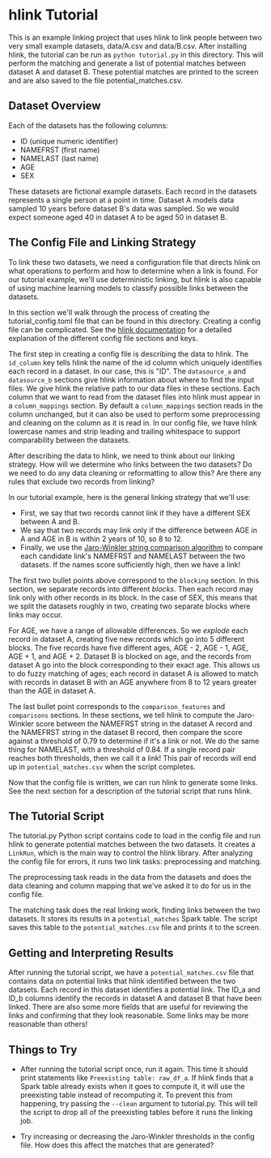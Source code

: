 # hlink Tutorial

This is an example linking project that uses hlink to link people between two
very small example datasets, data/A.csv and data/B.csv. After installing hlink,
the tutorial can be run as `python tutorial.py` in this directory. This will
perform the matching and generate a list of potential matches between dataset A
and dataset B. These potential matches are printed to the screen and are also
saved to the file potential\_matches.csv.

## Dataset Overview

Each of the datasets has the following columns:
- ID (unique numeric identifier)
- NAMEFRST (first name)
- NAMELAST (last name)
- AGE
- SEX

These datasets are fictional example datasets. Each record in the datasets
represents a single person at a point in time. Dataset A models data sampled 10
years before dataset B's data was sampled. So we would expect someone aged 40 in
dataset A to be aged 50 in dataset B.

## The Config File and Linking Strategy

To link these two datasets, we need a configuration file that directs
hlink on what operations to perform and how to determine when a link is found. For
our tutorial example, we'll use deterministic linking, but hlink is also capable
of using machine learning models to classify possible links between the datasets.

In this section we'll walk through the process of creating the tutorial\_config.toml
file that can be found in this directory. Creating a config file can be complicated.
See the [hlink documentation](https://hlink.docs.ipums.org) for a detailed
explanation of the different config file sections and keys.

The first step in creating a config file is describing the data to hlink. The
`id_column` key tells hlink the name of the id column which uniquely identifies
each record in a dataset. In our case, this is "ID". The `datasource_a`
and `datasource_b` sections give hlink information about where to find the input
files. We give hlink the relative path to our data files in these sections. Each
column that we want to read from the dataset files into hlink must appear in a
`column_mappings` section. By default a `column_mappings` section reads in the
column unchanged, but it can also be used to perform some preprocessing and
cleaning on the column as it is read in. In our config file, we have hlink
lowercase names and strip leading and trailing whitespace to support comparability
between the datasets.

After describing the data to hlink, we need to think about our linking strategy.
How will we determine who links between the two datasets? Do we need to do any
data cleaning or reformatting to allow this? Are there any rules that exclude two
records from linking?

In our tutorial example, here is the general linking strategy that we'll use:
- First, we say that two records cannot link if they have a different SEX between
A and B.
- We say that two records may link only if the difference between AGE in A and
AGE in B is within 2 years of 10, so 8 to 12.
- Finally, we use the
[Jaro-Winkler string comparison algorithm](https://en.wikipedia.org/wiki/Jaro–Winkler_distance)
to compare each candidate link's NAMEFRST and NAMELAST between the two datasets.
If the names score sufficiently high, then we have a link!

The first two bullet points above correspond to the `blocking` section. In this
section, we separate records into different *blocks*. Then each record may link
only with other records in its block. In the case of SEX, this means that we split
the datasets roughly in two, creating two separate blocks where links may occur.

For AGE, we have a range of allowable differences. So we *explode* each record
in dataset A, creating five new records which go into 5 different blocks. The
five records have five different ages, AGE - 2, AGE - 1, AGE, AGE + 1, and
AGE + 2. Dataset B is blocked on age, and the records from dataset A go into
the block corresponding to their exact age. This allows us to do fuzzy matching
of ages; each record in dataset A is allowed to match with records in dataset B
with an AGE anywhere from 8 to 12 years greater than the AGE in dataset A.

The last bullet point corresponds to the `comparison_features` and `comparisons`
sections. In these sections, we tell hlink to compute the Jaro-Winkler score
between the NAMEFRST string in the dataset A record and the NAMEFRST string
in the dataset B record, then compare the score against a threshold of 0.79 to
determine if it's a link or not. We do the same thing for NAMELAST, with a
threshold of 0.84. If a single record pair reaches both thresholds, then we call
it a link! This pair of records will end up in `potential_matches.csv` when the
script completes.

Now that the config file is written, we can run hlink to generate some links. See
the next section for a description of the tutorial script that runs hlink.

## The Tutorial Script

The tutorial.py Python script contains code to load in the config file and run
hlink to generate potential matches between the two datasets. It creates a `LinkRun`,
which is the main way to control the hlink library. After analyzing the
config file for errors, it runs two link tasks: preprocessing and matching.

The preprocessing task reads in the data from the datasets and does the data
cleaning and column mapping that we've asked it to do for us in the config file.

The matching task does the real linking work, finding links between the two datasets.
It stores its results in a `potential_matches` Spark table. The script saves this
table to the `potential_matches.csv` file and prints it to the screen.

## Getting and Interpreting Results

After running the tutorial script, we have a `potential_matches.csv` file that
contains data on potential links that hlink identified between the two datasets.
Each record in this dataset identifies a potential link. The ID\_a and ID\_b
columns identify the records in dataset A and dataset B that have been linked.
There are also some more fields that are useful for reviewing the links and confirming
that they look reasonable. Some links may be more reasonable than others!

## Things to Try

- After running the tutorial script once, run it again. This time it should print
statements like `Preexisting table: raw_df_a`. If hlink finds that a Spark table
already exists when it goes to compute it, it will use the preexisting table
instead of recomputing it. To prevent this from happening, try passing the
`--clean` argument to tutorial.py. This will tell the script to drop all of the
preexisting tables before it runs the linking job.

- Try increasing or decreasing the Jaro-Winkler thresholds in the config file.
How does this affect the matches that are generated?
